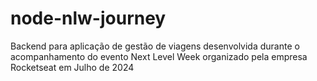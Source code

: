 # node-nlw-journey
Backend para aplicação de gestão de viagens desenvolvida durante o acompanhamento do evento Next Level Week organizado pela empresa Rocketseat em Julho de 2024
